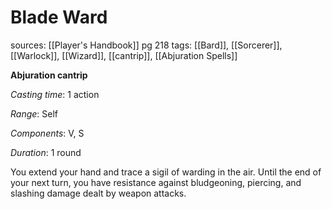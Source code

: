 # Blade Ward
sources: [[Player's Handbook]] pg 218
tags: [[Bard]], [[Sorcerer]], [[Warlock]], [[Wizard]], [[cantrip]], [[Abjuration Spells]]

**Abjuration cantrip**

*Casting time*: 1 action

*Range*: Self

*Components*: V, S

*Duration*: 1 round

You extend your hand and trace a sigil of warding in the air. Until the end of your next turn, you have resistance against bludgeoning, piercing, and slashing damage dealt by weapon attacks.
